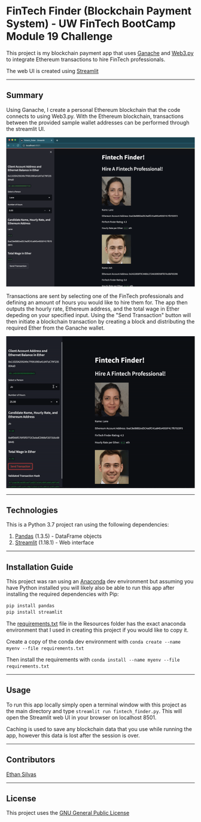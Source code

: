 # FinTech Finder (Blockchain Payment System) - UW FinTech BootCamp Module 19 Challenge

This project is my blockchain payment app that uses [Ganache](https://trufflesuite.com/ganache/) and [Web3.py](https://web3py.readthedocs.io/en/v5/) to integrate Ethereum transactions to hire FinTech professionals.

The web UI is created using [Streamlit](https://streamlit.io/)

---

## Summary

Using Ganache, I create a personal Ethereum blockchain that the code connects to using Web3.py. With the Ethereum blockchain, transactions between the provided sample wallet addresses can be performed through the streamlit UI. 

![Screenshot of app main screen showing side bar that allows user to hire fintech professionals and pay them per hour using the mock ganache ethereum blockchain](./Resources/Images/app_main_screen.png)

Transactions are sent by selecting one of the FinTech professionals and defining an amount of hours you would like to hire them for. The app then outputs the hourly rate, Ethereum address, and the total wage in Ether depeding on your specified input. Using the "Send Transaction" button will then initiate a blockchain transaction by creating a block and distributing the required Ether from the Ganache wallet. 

![Gif showing the user specifying a fintech professional, setting a small number of hours, and using the send transaction button to initiate the blockchain transaction](./Resources/Gifs/send_transaction.gif)



---

## Technologies

This is a Python 3.7 project ran using the following dependencies:
1. [Pandas](https://github.com/pandas-dev/pandas) (1.3.5) - DataFrame objects
2. [Streamlit](https://streamlit.io/) (1.18.1) - Web interface

---

## Installation Guide

This project was ran using an [Anaconda](https://docs.anaconda.com/) dev environment but assuming you have Python installed you will likely also be able to run this app after installing the required dependencies with Pip: 

```Python
pip install pandas
pip install streamlit
```

The [requirements.txt](./Resources/requirements.txt) file in the Resources folder has the exact anaconda environment that I used in creating this project if you would like to copy it. 

Create a copy of the conda dev environment with `conda create --name myenv --file requirements.txt`

Then install the requirements with `conda install --name myenv --file requirements.txt`

---

## Usage

To run this app locally simply open a terminal window with this project as the main directory and type `streamlit run fintech_finder.py`. This will open the Streamlit web UI in your browser on localhost 8501. 

Caching is used to save any blockchain data that you use while running the app, however this data is lost after the session is over. 

---

## Contributors

[Ethan Silvas](https://github.com/ethansilvas)

---

## License

This project uses the [GNU General Public License](https://choosealicense.com/licenses/gpl-3.0/)